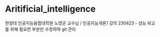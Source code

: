 # Aritificial_intelligence

한양대 인공지능융합대학원 노영균 교수님 / 인공지능개론1 강의
230423 - 성능 비교를 위해 필요한 부분만 수정하여 git 관리
 
